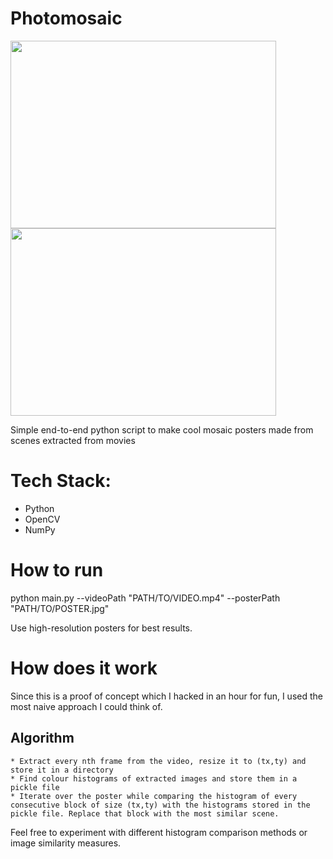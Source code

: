 # Photomosaic
<img src="https://raw.githubusercontent.com/SouravSharan/photomontage/master/ex1.jpeg"  height="300" width="425"/> <img src="https://raw.githubusercontent.com/SouravSharan/photomontage/master/ex2.jpeg"  height="300" width="425"/> 

Simple end-to-end python script to make cool mosaic posters made from scenes extracted from movies

# Tech Stack: 
* Python
* OpenCV
* NumPy

# How to run
python main.py --videoPath "PATH/TO/VIDEO.mp4" --posterPath "PATH/TO/POSTER.jpg"

Use high-resolution posters for best results.

# How does it work
Since this is a proof of concept which I hacked in an hour for fun, I used the most naive approach I could think of.
  ## Algorithm
    * Extract every nth frame from the video, resize it to (tx,ty) and store it in a directory
    * Find colour histograms of extracted images and store them in a pickle file
    * Iterate over the poster while comparing the histogram of every consecutive block of size (tx,ty) with the histograms stored in the pickle file. Replace that block with the most similar scene. 

Feel free to experiment with different histogram comparison methods or image similarity measures. 

